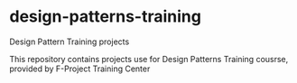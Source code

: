 # design-patterns-training
Design Pattern Training projects

This repository contains projects use for Design Patterns Training cousrse, provided by F-Project Training Center
